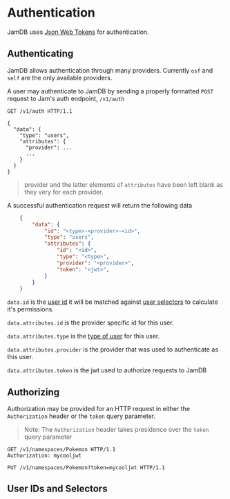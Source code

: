 # Authentication
JamDB uses [Json Web Tokens](https://jwt.io) for authentication.


## Authenticating

JamDB allows authentication through many providers.
Currently `osf` and `self` are the only available providers.

A user may authenticate to JamDB by sending a properly formatted `POST` request to Jam's auth endpoint, `/v1/auth`

```http
GET /v1/auth HTTP/1.1

{
  "data": {
    "type": "users",
    "attributes": {
      "provider": ...
      ...
    }
  }
}
```

> provider and the latter elements of `attributes` have been left blank as they very for each provider.


A successful authentication request will return the following data

```json
    {
        "data": {
            "id": "<type>-<provider>-<id>",
            "type": "users",
            "attributes": {
                "id": "<id>",
                "type": "<type>",
                "provider": "<provider>",
                "token": "<jwt>",
            }
        }
    }
```

`data.id` is the [user id](#user-ids-and-selectors) it will be matched against [user selectors](#user-ids-and-selectors) to calculate it's permissions.

`data.attributes.id` is the provider specific id for this user.

`data.attributes.type` is the [type of user](#user-types) for this user.

`data.attributes.provider` is the provider that was used to authenticate as this user.

`data.attributes.token` is the jwt used to authorize requests to JamDB


## Authorizing

Authorization may be provided for an HTTP request in either the `Authorization` header or the `token` query parameter.

> Note: The `Authorization` header takes presidence over the `token` query parameter

```http
GET /v1/namespaces/Pokemon HTTP/1.1
Authorization: mycooljwt
```

```http
PUT /v1/namespaces/Pokemon?token=mycooljwt HTTP/1.1
```

## User IDs and Selectors
